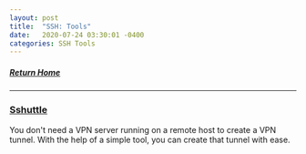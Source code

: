 ```yaml
---
layout: post
title:  "SSH: Tools"
date:   2020-07-24 03:30:01 -0400
categories: SSH Tools
---
```

##### [Return Home](https://thegetch.github.io/penetration/testing/resources/2020/07/24/Home/)

---

### [Sshuttle](https://www.techrepublic.com/article/how-to-use-ssh-as-a-vpn-with-sshuttle/)

You don't need a VPN server running on a remote host to create a VPN tunnel. With the help of a simple tool, you can create that tunnel with ease. 
